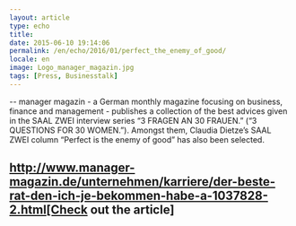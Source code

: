 ```yaml
---
layout: article
type: echo
title:
date: 2015-06-10 19:14:06
permalink: /en/echo/2016/01/perfect_the_enemy_of_good/
locale: en
image: Logo_manager_magazin.jpg
tags: [Press, Businesstalk]
---
```



--
manager magazin - a German monthly magazine focusing on business, finance and management - publishes a collection of the best advices given in the SAAL ZWEI interview series “3 FRAGEN AN 30 FRAUEN.” (“3 QUESTIONS FOR 30 WOMEN.”). Amongst them, Claudia Dietze’s SAAL ZWEI column “Perfect is the enemy of good” has also been selected. 

http://www.manager-magazin.de/unternehmen/karriere/der-beste-rat-den-ich-je-bekommen-habe-a-1037828-2.html[Check out the article]
--


